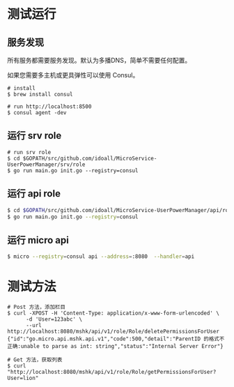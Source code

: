 
# 测试运行

## 服务发现

所有服务都需要服务发现。默认为多播DNS，简单不需要任何配置。

如果您需要多主机或更具弹性可以使用 Consul。

```
# install
$ brew install consul

# run http://localhost:8500
$ consul agent -dev
```

## 运行 srv role
```
# run srv role
$ cd $GOPATH/src/github.com/idoall/MicroService-UserPowerManager/srv/role
$ go run main.go init.go --registry=consul
```

## 运行 api role
```bash
$ cd $GOPATH/src/github.com/idoall/MicroService-UserPowerManager/api/role
$ go run main.go init.go --registry=consul
```

## 运行 micro api
```bash
$ micro --registry=consul api --address=:8080  --handler=api 
```


# 测试方法
```
# Post 方法，添加栏目
$ curl -XPOST -H 'Content-Type: application/x-www-form-urlencoded' \
      -d 'User=123abc' \
      --url http://localhost:8080/mshk/api/v1/role/Role/deletePermissionsForUser
{"id":"go.micro.api.mshk.api.v1","code":500,"detail":"ParentID 的格式不正确:unable to parse as int: string","status":"Internal Server Error"}

# Get 方法，获取列表
$ curl "http://localhost:8080/mshk/api/v1/role/Role/getPermissionsForUser?User=lion"
```

